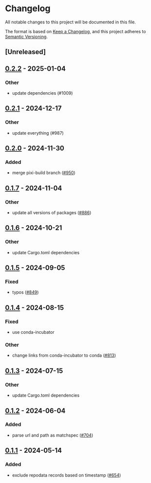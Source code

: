 # Changelog
All notable changes to this project will be documented in this file.

The format is based on [Keep a Changelog](https://keepachangelog.com/en/1.0.0/),
and this project adheres to [Semantic Versioning](https://semver.org/spec/v2.0.0.html).

## [Unreleased]

## [0.2.2](https://github.com/conda/rattler/compare/file_url-v0.2.1...file_url-v0.2.2) - 2025-01-04

### Other

- update dependencies (#1009)

## [0.2.1](https://github.com/conda/rattler/compare/file_url-v0.2.0...file_url-v0.2.1) - 2024-12-17

### Other

- update everything (#987)

## [0.2.0](https://github.com/conda/rattler/compare/file_url-v0.1.7...file_url-v0.2.0) - 2024-11-30

### Added

- merge pixi-build branch ([#950](https://github.com/conda/rattler/pull/950))

## [0.1.7](https://github.com/conda/rattler/compare/file_url-v0.1.6...file_url-v0.1.7) - 2024-11-04

### Other

- update all versions of packages ([#886](https://github.com/conda/rattler/pull/886))

## [0.1.6](https://github.com/conda/rattler/compare/file_url-v0.1.5...file_url-v0.1.6) - 2024-10-21

### Other

- update Cargo.toml dependencies

## [0.1.5](https://github.com/conda/rattler/compare/file_url-v0.1.4...file_url-v0.1.5) - 2024-09-05

### Fixed
- typos ([#849](https://github.com/conda/rattler/pull/849))

## [0.1.4](https://github.com/conda/rattler/compare/file_url-v0.1.3...file_url-v0.1.4) - 2024-08-15

### Fixed
- use conda-incubator

### Other
- change links from conda-incubator to conda ([#813](https://github.com/conda/rattler/pull/813))

## [0.1.3](https://github.com/conda/rattler/compare/file_url-v0.1.2...file_url-v0.1.3) - 2024-07-15

### Other
- update Cargo.toml dependencies

## [0.1.2](https://github.com/baszalmstra/rattler/compare/file_url-v0.1.1...file_url-v0.1.2) - 2024-06-04

### Added
- parse url and path as matchspec ([#704](https://github.com/baszalmstra/rattler/pull/704))

## [0.1.1](https://github.com/conda/rattler/compare/file_url-v0.1.0...file_url-v0.1.1) - 2024-05-14

### Added
- exclude repodata records based on timestamp ([#654](https://github.com/conda/rattler/pull/654))
